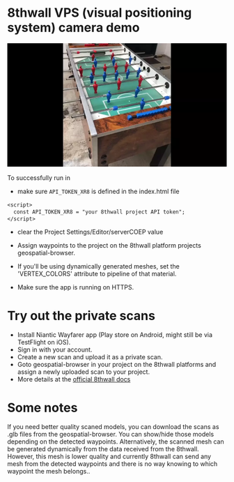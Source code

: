 # 8thwall VPS (visual positioning system) camera demo

![Preview](previews/dynamic-mesh.webp?raw=true "Dynamically generated mesh")

To successfully run in 
- make sure `API_TOKEN_XR8` is defined in the index.html file
```
<script>
  const API_TOKEN_XR8 = "your 8thwall project API token";
</script>
```
- clear the Project Settings/Editor/serverCOEP value

- Assign waypoints to the project on the 8thwall platform projects geospatial-browser.

- If you'll be using dynamically generated meshes, set the 'VERTEX_COLORS' attribute to pipeline of that material.

- Make sure the app is running on HTTPS.




# Try out the private scans

- Install Niantic Wayfarer app (Play store on Android, might still be via TestFlight on iOS).
- Sign in with your account.
- Create a new scan and upload it as a private scan.
- Goto geospatial-browser in your project on the 8thwall platforms and assign a newly uploaded scan to your project.
- More details at the [official 8thwall docs ](https://www.8thwall.com/docs/web/#lightship-vps)

# Some notes
If you need better quality scaned models, you can download the scans as .glb files from the geospatial-browser. You can show/hide those models depending on the detected waypoints.
Alternatively, the scanned mesh can be generated dynamically from the data received from the 8thwall. However, this mesh is lower quality and currently 8thwall can send any mesh from the detected waypoints and there is no way knowing to which waypoint the mesh belongs..